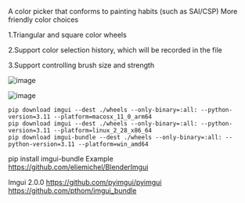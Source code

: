 A color picker that conforms to painting habits (such as SAI/CSP)
More friendly color choices

1.Triangular and square color wheels

2.Support color selection history, which will be recorded in the file

3.Support controlling brush size and strength

![image](https://github.com/user-attachments/assets/0580f718-2521-476c-abfc-598ef7f845a3)

![image](https://github.com/user-attachments/assets/df6d6d2c-799f-4a89-a1fa-8a49ec868b35)

```
pip download imgui --dest ./wheels --only-binary=:all: --python-version=3.11 --platform=macosx_11_0_arm64
pip download imgui --dest ./wheels --only-binary=:all: --python-version=3.11 --platform=linux_2_28_x86_64
pip download imgui-bundle --dest ./wheels --only-binary=:all: --python-version=3.11 --platform=win_amd64
```

pip install imgui-bundle
Example https://github.com/eliemichel/BlenderImgui

Imgui 2.0.0  https://github.com/pyimgui/pyimgui
https://github.com/pthom/imgui_bundle
